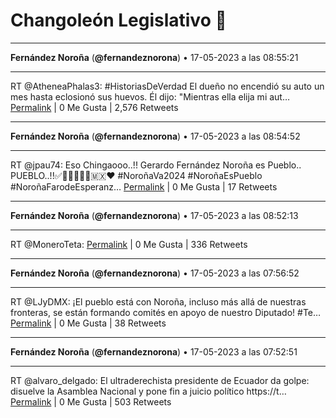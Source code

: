 # Changoleón Legislativo 🙈
*****
**Fernández Noroña** (**@fernandeznorona**) • 17-05-2023 a las 08:55:21
*****
RT @AtheneaPhalas3: #HistoriasDeVerdad El dueño no encendió su auto un mes hasta eclosionó sus huevos. Él dijo: "Mientras ella elija mi aut…
[Permalink](https://twitter.com/fernandeznorona/status/1658878885071826949) | 0 Me Gusta | 2,576 Retweets
*****
**Fernández Noroña** (**@fernandeznorona**) • 17-05-2023 a las 08:54:52
*****
RT @jpau74: Eso Chingaooo..!! Gerardo Fernández Noroña es Pueblo.. PUEBLO..!!✅👏🏻👏🏻💯🇲🇽❤️ #NoroñaVa2024 #NoroñaEsPueblo #NoroñaFarodeEsperanz…
[Permalink](https://twitter.com/fernandeznorona/status/1658878765232197632) | 0 Me Gusta | 17 Retweets
*****
**Fernández Noroña** (**@fernandeznorona**) • 17-05-2023 a las 08:52:13
*****
RT @MoneroTeta:
[Permalink](https://twitter.com/fernandeznorona/status/1658878097947774978) | 0 Me Gusta | 336 Retweets
*****
**Fernández Noroña** (**@fernandeznorona**) • 17-05-2023 a las 07:56:52
*****
RT @LJyDMX: ¡El pueblo está con Noroña, incluso más allá de nuestras fronteras, se están formando comités en apoyo de nuestro Diputado!
\#Te…
[Permalink](https://twitter.com/fernandeznorona/status/1658864169251229696) | 0 Me Gusta | 38 Retweets
*****
**Fernández Noroña** (**@fernandeznorona**) • 17-05-2023 a las 07:52:51
*****
RT @alvaro_delgado: El ultraderechista presidente de Ecuador da golpe: disuelve la Asamblea Nacional y pone fin a juicio político https://t…
[Permalink](https://twitter.com/fernandeznorona/status/1658863156742045701) | 0 Me Gusta | 503 Retweets